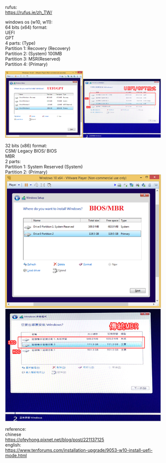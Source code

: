 rufus:  
https://rufus.ie/zh_TW/

windows os (w10, w11):  
64 bits (x64) format:  
UEFI  
GPT  
4 parts: (Type)  
Partition 1: Recovery (Recovery)  
Partition 2: (System) 100MB  
Partition 3: MSR(Reserved)  
Partition 4: (Primary)

<img src="https://github.com/kitleong97/software/blob/main/os/rufus/Windows%2010%20UEFI-GPT.png" width="50%" height="50%" alt="english uefi" ><img src="https://github.com/kitleong97/software/blob/main/os/rufus/1517043977-688010571.jpg" width="50%" height="50%" alt="chinese uefi" >  

32 bits (x86) format:  
CSM/ Legacy BIOS/ BIOS  
MBR  
2 parts:  
Partition 1: System Reserved (System)  
Partition 2: (Primary)  
![image](https://github.com/kitleong97/software/blob/main/os/rufus/Windows%2010%20BIOS-MBR.png)  
![image](https://github.com/kitleong97/software/blob/main/os/rufus/1517044875-722234276.jpg)  

reference:  
chinese  
https://ofeyhong.pixnet.net/blog/post/221137125  
english:  
https://www.tenforums.com/installation-upgrade/9053-w10-install-uefi-mode.html  



